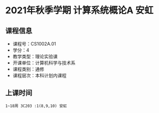 # 2021年秋季学期 计算系统概论A 安虹






## 课程信息

- 课程号：CS1002A.01
- 学分：4
- 教学类型：理论实验课
- 开课单位：计算机科学与技术系
- 课程类别：通修
- 课程层次：本科计划内课程

## 上课时间

```
1~18周 3C203 :1(8,9,10) 安虹
```

